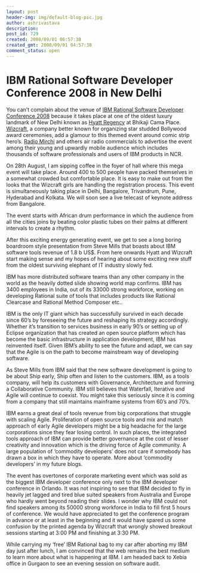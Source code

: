 ```yaml
---
layout: post
header-img: img/default-blog-pic.jpg
author: ashrivastava
description: 
post_id: 729
created: 2008/09/01 06:57:38
created_gmt: 2008/09/01 04:57:38
comment_status: open
---
```


# IBM Rational Software Developer Conference 2008 in New Delhi

<p>You can’t complain about the venue of <a href="http://www-07.ibm.com/in/events/rsdc2008/index.html">IBM Rational Software Developer Conference 2008</a> because it takes place at one of the oldest luxury landmark of New Delhi known as <a href="http://maps.google.com/maps?f=q&hl=en&geocode=&q=Hyatt+New+Delhi&jsv=126d&sll=37.0625,-95.677068&sspn=51.089971,114.257812&ie=UTF8&latlng=28568603,77186931,3228152142695850486&ei=CHW7SIfdEoz0ugOs1qDdBg&cd=1">Hyatt Regency</a> at Bhikaji Cama Place.  <a href="http://www.wizcraftworld.com/cntnt/intro.htm">Wizcraft</a>, a company better known for organizing star studded Bollywood award ceremonies, add a glamour to this themed event around comic strip hero’s.  <a href="http://www.radiomirchi.com">Radio Mirchi</a> and others air radio commercials to advertise the event among their young and upwardly mobile audience which includes thousands of software professionals and users of IBM products in NCR.</p>
<!--more-->

<p>On 28th August, I am sipping coffee in the foyer of hall where this mega event will take place. Around 400 to 500 people have packed themselves in a somewhat crowded but comfortable place. It is easy to make out from the looks that the Wizcraft girls are handling the registration process.  This event is simultaneously taking place in Delhi, Bangalore, Trivandrum, Pune, Hyderabad and Kolkata.  We will soon see a live telecast of keynote address from Bangalore.</p>
<p>The event starts with  African drum performance in which the audience from all the cities joins by beating color plastic tubes on their palms at different intervals to create a rhythm.</p>
<p>After this exciting energy generating event, we get to see a long boring boardroom style presentation from Steve Mills that boasts about IBM software tools revenue of 1.8 b US$. From here onwards Hyatt and Wizcraft start making sense and my hopes of hearing about some exciting new stuff from the oldest surviving elephant of IT industry slowly fed.</p>
<p>IBM has more distributed software teams than any other company in the world as the heavily dotted slide showing world map confirms. IBM has 3400 employees in India, out of its 33000 strong workforce, working on developing Rational suite of tools that includes products like Rational Clearcase and Rational Method Composer etc..</p>
<p>IBM is the only IT giant which has  successfully survived in each decade since 60’s by foreseeing the future and reshaping its strategy accordingly. Whether it’s transition to services business in early 90’s or setting up of Eclipse organization that has created an open source platform which has become the basic infrastructure in application development, IBM has reinvented itself.  Given IBM’s ability to see the future and adapt, we can say that the Agile is on the path to become mainstream way of developing software.</p>
<p>As Steve Mills from IBM said that the new software development is going to be about Ship early, Ship often and listen to the customers. IBM, as a tools company, will help its customers with Governance, Architecture and forming a Collaborative Community. IBM still believes that Waterfall, Iterative and Agile will continue to coexist. You might take this seriously since it is coming from a company that still maintains mainframe systems from 60’s and 70’s.</p>
<p>IBM earns a great deal of tools revenue from big corporations that struggle with scaling Agile. Proliferation of open source tools and mix and match approach of early Agile developers might be a big headache for the large corporations since they fear losing control. In such places, the integrated tools approach of IBM can provide better governance at the cost of lesser creativity and innovation which is the driving force of Agile community. A large population of ‘commodity developers’ does not care if somebody has drawn a box in which they have to operate. More about ‘commodity developers’ in my future blogs.</p>
<p>The event has overtones of corporate marketing event which was sold as the biggest IBM developer conference only next to the IBM developer conference in Orlando. It was not inspiring to see that IBM decided to fly in heavily jet lagged and tired blue suited speakers from Australia and Europe who hardly went beyond reading their slides. I wonder why IBM could not find speakers among its 50000 strong workforce in India to fill first 5 hours of conference. We would have  appreciated to get the  conference program in advance or at least in the beginning and it would have spared us some confusion by the printed agenda by Wizcraft that wrongly showed breakout sessions starting at 3:00 PM and finishing at 3:30 PM.</p>
<p>While carrying my ‘free’ IBM Rational bag to my car after aborting my IBM day just after lunch, I am convinced that the web remains the best medium to learn more about what is happening at IBM. I am headed back to Xebia office in Gurgaon to see an evening session on software audit.</p>